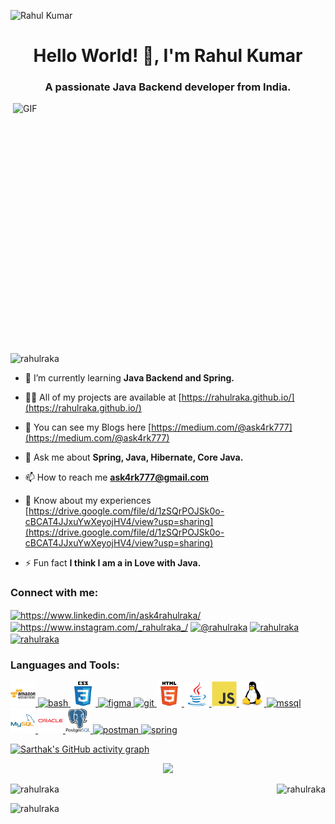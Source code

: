 ![Rahul Kumar](https://user-images.githubusercontent.com/65751330/171229040-a9b54b39-664a-4c32-8a70-f8422020a150.gif)

<h1 align="center">Hello World! 👋, I'm Rahul Kumar</h1>
<h3 align="center">A passionate Java Backend developer from India.</h3>
<!-- <img align="right" alt="Coding" width="400" src="https://cdn.dribbble.com/users/1162077/screenshots/3848914/programmer.gif"> -->
<img align="right" alt="GIF" src="https://github.com/abhisheknaiidu/abhisheknaiidu/blob/master/code.gif?raw=true" width="500" height="400" />


<p align="left"> <img src="https://komarev.com/ghpvc/?username=rahulraka&label=Profile%20views&color=0e75b6&style=flat" alt="rahulraka" /> </p>


- 🌱 I’m currently learning **Java Backend and Spring.**

- 👨‍💻 All of my projects are available at [https://rahulraka.github.io/](https://rahulraka.github.io/)

- 📝 You can see my Blogs here [https://medium.com/@ask4rk777](https://medium.com/@ask4rk777)

- 💬 Ask me about **Spring, Java, Hibernate, Core Java.**

- 📫 How to reach me **ask4rk777@gmail.com**

- 📄 Know about my experiences [https://drive.google.com/file/d/1zSQrPOJSk0o-cBCAT4JJxuYwXeyojHV4/view?usp=sharing](https://drive.google.com/file/d/1zSQrPOJSk0o-cBCAT4JJxuYwXeyojHV4/view?usp=sharing)

- ⚡ Fun fact **I think I am a in Love with Java.**

<h3 align="left">Connect with me:</h3>
<p align="left">
<a href="https://linkedin.com/in/https://www.linkedin.com/in/ask4rahulraka/" target="blank"><img align="center" src="https://raw.githubusercontent.com/rahuldkjain/github-profile-readme-generator/master/src/images/icons/Social/linked-in-alt.svg" alt="https://www.linkedin.com/in/ask4rahulraka/" height="30" width="40" /></a>
<a href="https://instagram.com/https://www.instagram.com/_rahulraka_/" target="blank"><img align="center" src="https://raw.githubusercontent.com/rahuldkjain/github-profile-readme-generator/master/src/images/icons/Social/instagram.svg" alt="https://www.instagram.com/_rahulraka_/" height="30" width="40" /></a>
<a href="https://medium.com/@rahulraka" target="blank"><img align="center" src="https://raw.githubusercontent.com/rahuldkjain/github-profile-readme-generator/master/src/images/icons/Social/medium.svg" alt="@rahulraka" height="30" width="40" /></a>
<a href="https://www.hackerrank.com/rahulraka" target="blank"><img align="center" src="https://raw.githubusercontent.com/rahuldkjain/github-profile-readme-generator/master/src/images/icons/Social/hackerrank.svg" alt="rahulraka" height="30" width="40" /></a>
<a href="https://www.leetcode.com/rahulraka" target="blank"><img align="center" src="https://raw.githubusercontent.com/rahuldkjain/github-profile-readme-generator/master/src/images/icons/Social/leet-code.svg" alt="rahulraka" height="30" width="40" /></a>
</p>

<h3 align="left">Languages and Tools:</h3>
<p align="left"> <a href="https://aws.amazon.com" target="_blank" rel="noreferrer"> <img src="https://raw.githubusercontent.com/devicons/devicon/master/icons/amazonwebservices/amazonwebservices-original-wordmark.svg" alt="aws" width="40" height="40"/> </a> <a href="https://www.gnu.org/software/bash/" target="_blank" rel="noreferrer"> <img src="https://www.vectorlogo.zone/logos/gnu_bash/gnu_bash-icon.svg" alt="bash" width="40" height="40"/> </a> <a href="https://www.w3schools.com/css/" target="_blank" rel="noreferrer"> <img src="https://raw.githubusercontent.com/devicons/devicon/master/icons/css3/css3-original-wordmark.svg" alt="css3" width="40" height="40"/> </a> <a href="https://www.figma.com/" target="_blank" rel="noreferrer"> <img src="https://www.vectorlogo.zone/logos/figma/figma-icon.svg" alt="figma" width="40" height="40"/> </a> <a href="https://git-scm.com/" target="_blank" rel="noreferrer"> <img src="https://www.vectorlogo.zone/logos/git-scm/git-scm-icon.svg" alt="git" width="40" height="40"/> </a> <a href="https://www.w3.org/html/" target="_blank" rel="noreferrer"> <img src="https://raw.githubusercontent.com/devicons/devicon/master/icons/html5/html5-original-wordmark.svg" alt="html5" width="40" height="40"/> </a> <a href="https://www.java.com" target="_blank" rel="noreferrer"> <img src="https://raw.githubusercontent.com/devicons/devicon/master/icons/java/java-original.svg" alt="java" width="40" height="40"/> </a> <a href="https://developer.mozilla.org/en-US/docs/Web/JavaScript" target="_blank" rel="noreferrer"> <img src="https://raw.githubusercontent.com/devicons/devicon/master/icons/javascript/javascript-original.svg" alt="javascript" width="40" height="40"/> </a> <a href="https://www.linux.org/" target="_blank" rel="noreferrer"> <img src="https://raw.githubusercontent.com/devicons/devicon/master/icons/linux/linux-original.svg" alt="linux" width="40" height="40"/> </a> <a href="https://www.microsoft.com/en-us/sql-server" target="_blank" rel="noreferrer"> <img src="https://www.svgrepo.com/show/303229/microsoft-sql-server-logo.svg" alt="mssql" width="40" height="40"/> </a> <a href="https://www.mysql.com/" target="_blank" rel="noreferrer"> <img src="https://raw.githubusercontent.com/devicons/devicon/master/icons/mysql/mysql-original-wordmark.svg" alt="mysql" width="40" height="40"/> </a> <a href="https://www.oracle.com/" target="_blank" rel="noreferrer"> <img src="https://raw.githubusercontent.com/devicons/devicon/master/icons/oracle/oracle-original.svg" alt="oracle" width="40" height="40"/> </a> <a href="https://www.postgresql.org" target="_blank" rel="noreferrer"> <img src="https://raw.githubusercontent.com/devicons/devicon/master/icons/postgresql/postgresql-original-wordmark.svg" alt="postgresql" width="40" height="40"/> </a> <a href="https://postman.com" target="_blank" rel="noreferrer"> <img src="https://www.vectorlogo.zone/logos/getpostman/getpostman-icon.svg" alt="postman" width="40" height="40"/> </a> <a href="https://spring.io/" target="_blank" rel="noreferrer"> <img src="https://www.vectorlogo.zone/logos/springio/springio-icon.svg" alt="spring" width="40" height="40"/> </a> </p>


[![Sarthak's GitHub activity graph](https://activity-graph.herokuapp.com/graph?username=rahulraka&&theme=xcode)](https://github.com/rahulraka)

<div align="center">
	<img src="https://cdn.jsdelivr.net/gh/holic-x/holic-x/assets/github-contribution-grid-snake.svg" />
</div>


<p><img align="left" src="https://github-readme-stats.vercel.app/api/top-langs?username=rahulraka&show_icons=true&locale=en&layout=compact&theme=tokyonight" alt="rahulraka" /></p>

<p>&nbsp;<img align="right" src="https://github-readme-stats.vercel.app/api?username=rahulraka&show_icons=true&locale=en&theme=tokyonight" alt="rahulraka" /></p>

<p><img  src="https://github-readme-streak-stats.herokuapp.com/?user=rahulraka&&theme=tokyonight" alt="rahulraka" /></p>
